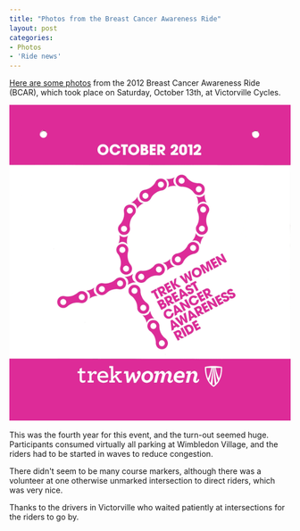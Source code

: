 ```yaml
---
title: "Photos from the Breast Cancer Awareness Ride"
layout: post
categories:
- Photos
- 'Ride news'
---
```


[Here are some photos](https://www.dropbox.com/sh/5nhhqtejx1ccoee/AAD6ci3l8yJ4h5H2mgiwH83ka?dl=0) from the 2012 Breast Cancer Awareness Ride (BCAR), which took place on Saturday, October 13th, at Victorville Cycles.

![2012 Breast Cancer Awareness Ride](/assets/img/2012/10/13-BCAR.png)

This was the fourth year for this event, and the turn-out seemed huge. Participants consumed virtually all parking at Wimbledon Village, and the riders had to be started in waves to reduce congestion.

There didn't seem to be many course markers, although there was a volunteer at one otherwise unmarked intersection to direct riders, which was very nice.

Thanks to the drivers in Victorville who waited patiently at intersections for the riders to go by.
